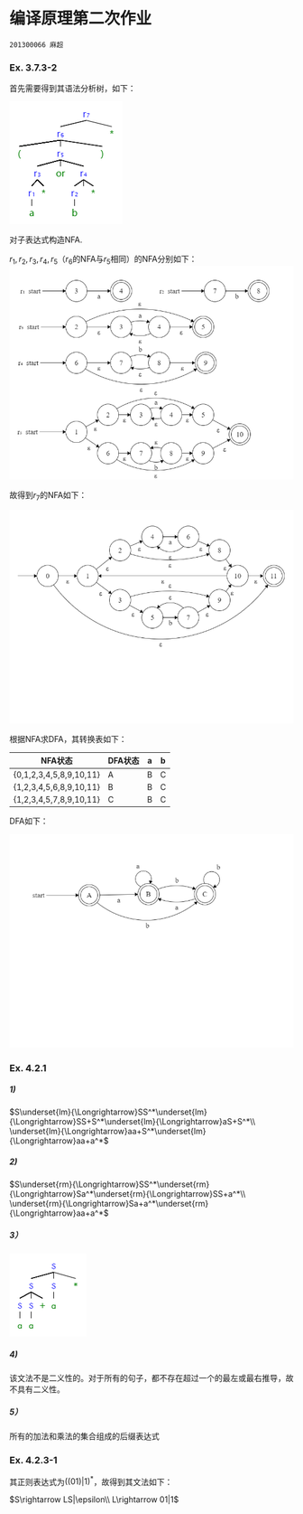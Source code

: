 # 编译原理第二次作业

`201300066 麻超`

### Ex. 3.7.3-2

首先需要得到其语法分析树，如下：

![3.7.3](221008-2.png)

对子表达式构造NFA.

$r_1,r_2,r_3,r_4,r_5$（$r_6$的NFA与$r_5$相同）的NFA分别如下：
![3.7.3](221008-3.png)

故得到$r_7$的NFA如下：

![3.7.3](221008-1.png)

根据NFA求DFA，其转换表如下：

| NFA状态                 | DFA状态 | a   | b   |
| ----------------------- | ------- | --- | --- |
| {0,1,2,3,4,5,8,9,10,11} | A       | B   | C   |
| {1,2,3,4,5,6,8,9,10,11} | B       | B   | C   |
| {1,2,3,4,5,7,8,9,10,11} | C       | B   | C   |


DFA如下：

![3.7.3](221008-4.png)

### Ex. 4.2.1

##### 1) 

$S\underset{lm}{\Longrightarrow}SS^*\underset{lm}{\Longrightarrow}SS+S^*\underset{lm}{\Longrightarrow}aS+S^*\\ \underset{lm}{\Longrightarrow}aa+S^*\underset{lm}{\Longrightarrow}aa+a^*$

##### 2) 

$S\underset{rm}{\Longrightarrow}SS^*\underset{rm}{\Longrightarrow}Sa^*\underset{rm}{\Longrightarrow}SS+a^*\\ \underset{rm}{\Longrightarrow}Sa+a^*\underset{rm}{\Longrightarrow}aa+a^*$

##### 3）

![4.2.1](221008-5.png)

##### 4)

该文法不是二义性的。对于所有的句子，都不存在超过一个的最左或最右推导，故不具有二义性。

##### 5）

所有的加法和乘法的集合组成的后缀表达式
### Ex. 4.2.3-1

其正则表达式为$((01)|1)^*$，故得到其文法如下：

$S\rightarrow LS|\epsilon\\
L\rightarrow 01|1$

